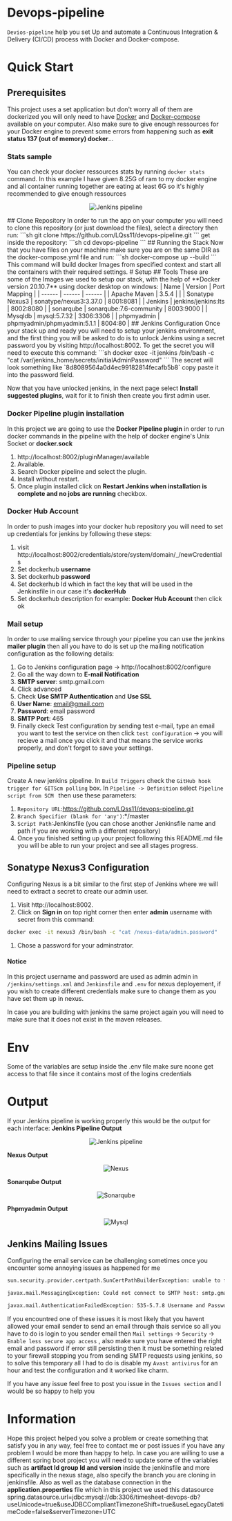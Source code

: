 # Devops-pipeline
`Devios-pipeline` help you set Up and automate a Continuous Integration & Delivery (CI/CD) process with Docker and Docker-compose.
# Quick Start
## Prerequisites 
This project uses a set application but don't worry all of them are dockerized you will only need to have [Docker](https://docs.docker.com/engine/install/) and [Docker-compose](https://docs.docker.com/compose/install/) available on your computer.
Also make sure to give enough ressources for your Docker engine to prevent some errors from happening such as **exit status 137 (out of memory) docker**...
### Stats sample
You can check your docker ressources stats by running `docker stats` command.
In this example I have given 8.25G of ram to my docker engine and all container running together are eating at least 6G so it's highly recommended to give enough ressources
<p align="center">
  <img src="https://raw.githubusercontent.com/LQss11/devops-pipeline/master/images/docker-stats.png" title="Jenkins pipeline">
</p>  
## Clone Repository
In order to run the app on your computer you will need to clone this repository (or just download the files), select a directory then run:
```sh
git clone https://github.com/LQss11/devops-pipeline.git
```
get inside the repository:
```sh
cd devops-pipeline
```
## Running the Stack
Now that you have files on your machine make sure you are on the same DIR as the docker-compose.yml file and run:
```sh
docker-compose up --build
```
This command will build docker Images from specified context and start all the containers with their required settings.
# Setup
## Tools
These are some of the Images we used to setup our stack, with the help of **Docker version 20.10.7**  using docker desktop on windows:
| Name | Version | Port Mapping |
| ------ | ------ | ------ |
| Apache Maven | 3.5.4 | |
| Sonatype Nexus3 | sonatype/nexus3:3.37.0 | 8001:8081 |
| Jenkins | jenkins/jenkins:lts | 8002:8080 |
| sonarqube | sonarqube:7.6-community | 8003:9000 |
| Mysqldb | mysql:5.7.32 | 3306:3306 |
| phpmyadmin | phpmyadmin/phpmyadmin:5.1.1 | 8004:80 |
## Jenkins Configuration
Once your stack up and ready you will need to setup your jenkins environment, and the first thing you will be asked to do is to unlock Jenkins using a secret password you by visiting http://localhost:8002.
 To get the secret you will need to execute this command:
```sh
docker exec -it jenkins /bin/bash -c "cat /var/jenkins_home/secrets/initialAdminPassword"
```
The secret will look something like `8d8089564a0d4ec99182814fecafb5b8` copy paste it into the password field.

Now that you have unlocked jenkins, in the next page select **Install suggested plugins**, wait for it to finish then create you first admin user.
### Docker Pipeline plugin installation
In this project we are going to use the **Docker Pipeline plugin** in order to run docker commands in the pipeline with the help of docker engine's Unix Socket or **docker.sock**
  1. http://localhost:8002/pluginManager/available
  1. Available.
  1. Search Docker pipeline and select the plugin.
  1. Install without restart.
  1. Once plugin installed click on **Restart Jenkins when installation is complete and no jobs are running** checkbox.
### Docker Hub Account
In order to push images into your docker hub repository you will need to set up credentials for jenkins by following these steps:
  1. visit http://localhost:8002/credentials/store/system/domain/_/newCredentials
  1. Set dockerhub **username**
  1. Set dockerhub **password**
  1. Set dockerhub Id which in fact the key that will be used in the Jenkinsfile in our case it's **dockerHub**
  1. Set dockerhub description for example: **Docker Hub Account** then click ok
### Mail setup
In order to use mailing service through your pipeline you can use the jenkins **mailer plugin** then all you have to do is set up the mailing notification configuration as the following details:
  1. Go to Jenkins configuration page -> http://localhost:8002/configure
  1. Go all the way down to **E-mail Notification**
  1. **SMTP server**: smtp.gmail.com
  1. Click advanced
  1. Check **Use SMTP Authentication** and **Use SSL**
  1. **User Name**: email@gmail.com
  1. **Password**: email password
  1. **SMTP Port**: 465
  1. Finally ckeck Test configuration by sending test e-mail, type an email you want to test the service on then click `test configuration` -> you will recieve a mail once you click it and that means the service works properly, and don't forget to save your settings.  
### Pipeline setup
Create A new jenkins pipeline.
In `Build Triggers` check the `GitHub hook trigger for GITScm polling` box.
In `Pipeline -> Definition` select `Pipeline script from SCM ` then use these parameters:
  1. `Repository URL`:https://github.com/LQss11/devops-pipeline.git
  1. `Branch Specifier (blank for 'any')`:*/master
  1. `Script Path`:Jenkinsfile (you can chose another Jenkinsfile name and path if you are working with a different repository)  
  1. Once you finished setting up your project following this README.md file you will be able to run your project and see all stages progress. 
## Sonatype Nexus3 Configuration
Configuring Nexus is a bit similar to the first step of Jenkins where we will need to extract a secret to create our admin user.
  1. Visit http://localhost:8002.
  1. Click on **Sign in** on top right corner then enter **admin** username with secret from this command:
```sh
docker exec -it nexus3 /bin/bash -c "cat /nexus-data/admin.password"
```
  1. Chose a password for your adminstrator.
#### Notice
In this project username and password are used as admin admin in `/jenkins/settings.xml` and `Jenkinsfile` and `.env` for nexus deployement, if you wish to create different credentials make sure to change them as you have set them up in nexus.

In case you are building with jenkins the same project again you will need to make sure that it does not exist in the maven releases.

# Env
Some of the variables are setup inside the .env file make sure noone get access to that file since it contains most of the logins credentials

# Output
If your Jenkins pipeline is working properly this would be the output for each interface:
**Jenkins Pipeline Output**  
<p align="center">
  <img src="https://raw.githubusercontent.com/LQss11/devops-pipeline/master/images/Pipeline-Success-Failure.png" title="Jenkins pipeline">
</p> 

**Nexus Output**  
<p align="center">
  <img src="https://raw.githubusercontent.com/LQss11/devops-pipeline/master/images/Nexus.png" title="Nexus">
</p> 

**Sonarqube Output**  
<p align="center">
  <img src="https://raw.githubusercontent.com/LQss11/devops-pipeline/master/images/Sonarqube.png" title="Sonarqube">
</p> 

**Phpmyadmin Output**  
<p align="center">
  <img src="https://raw.githubusercontent.com/LQss11/devops-pipeline/master/images/Mysql.png" title="Mysql">
</p> 

## Jenkins Mailing Issues
Configuring the email service can be challenging sometimes once you encounter some annoying issues as happened for me
```sh
sun.security.provider.certpath.SunCertPathBuilderException: unable to find valid certification path to requested target
```
```sh
javax.mail.MessagingException: Could not connect to SMTP host: smtp.gmail.com, port: 465;
```
```sh
javax.mail.AuthenticationFailedException: 535-5.7.8 Username and Password not accepted
```
If you encountred one of these issues it is most likely that you havent allowed your email sender to send an email through thais service so all you have to do is login to you sender email then `Mail settings` -> `Security` -> `Enable less secure app access` , also make sure you have entered the right email and password if error still persisting then it must be something related to your firewall stopping you from sending SMTP requests using jenkins, so to solve this temporary all I had to do is disable my `Avast antivirus` for an hour and test the configuration and it worked like charm.

If you have any issue feel free to post you issue in the `Issues section` and I would be so happy to help you

# Information
Hope this project helped you solve a problem or create something that satisfy you in any way, feel free to contact me or post issues if you have any problem I would be more than happy to help.
In case you are willing to use a different spring boot project you will need to update some of the variables such as **artifact Id group Id and version** inside the jenkinsfile and more specifically in the nexus stage, also specify the branch you are cloning in jenkinsfile.
Also as well as the database connection in the **application.properties** file which in this project we used this datasource 
spring.datasource.url=jdbc:mysql://db:3306/timesheet-devops-db?useUnicode=true&useJDBCCompliantTimezoneShift=true&useLegacyDatetimeCode=false&serverTimezone=UTC